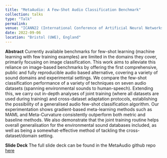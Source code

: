 ```yaml
---
title: "MetaAudio: A Few-Shot Audio Classification Benchmark"
collection: talks
type: "Talk"
permalink: 
venue: "ICANN22 (International Conference of Artificial Neural Networks)"
date: 2022-09-06
location: "Bristol (UWE), England"
---
```


**Abstract** Currently available benchmarks for few-shot learning (machine learning with few training examples) are limited in the domains they cover, primarily focusing on image classification. This work aims to alleviate this reliance on image-based benchmarks by offering the first comprehensive, public and fully reproducible audio based alternative, covering a variety of sound domains and experimental settings. We compare the few-shot classification performance of a variety of techniques on seven audio datasets (spanning environmental sounds to human-speech). Extending this, we carry out in-depth analyses of joint training (where all datasets are used during training) and cross-dataset adaptation protocols, establishing the possibility of a generalised audio few-shot classification algorithm. Our experimentation shows gradient-based meta-learning methods such as MAML and Meta-Curvature consistently outperform both metric and baseline methods. We also demonstrate that the joint training routine helps overall generalisation for the environmental sound databases included, as well as being a somewhat-effective method of tackling the cross-dataset/domain setting.

**Slide Deck** The full slide deck can be found in the MetaAudio github repo [here](https://github.com/CHeggan/MetaAudio-A-Few-Shot-Audio-Classification-Benchmark)